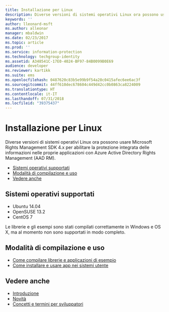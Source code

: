 ```yaml
---
title: Installazione per Linux
description: Diverse versioni di sistemi operativi Linux ora possono usare Rights Management SDK 4.x.
keywords: ''
author: lleonard-msft
ms.author: alleonar
manager: mbaldwin
ms.date: 02/23/2017
ms.topic: article
ms.prod: ''
ms.service: information-protection
ms.technology: techgroup-identity
ms.assetid: A348541C-17E0-4024-BF97-84B0099B0E69
audience: developer
ms.reviewer: kartikk
ms.suite: ems
ms.openlocfilehash: 0487620c83b5e99b9f54a28c0415afec6ee6ac3f
ms.sourcegitcommit: 44ff610dec678604c449d42cc0b0863ca8224009
ms.translationtype: HT
ms.contentlocale: it-IT
ms.lasthandoff: 07/31/2018
ms.locfileid: "39375437"
---
```

# <a name="linux-setup"></a>Installazione per Linux

Diverse versioni di sistemi operativi Linux ora possono usare Microsoft Rights Management SDK 4.x per abilitare la protezione integrata delle informazioni nelle proprie applicazioni con Azure Active Directory Rights Management (AAD RM).

- [Sistemi operativi supportati](#supported-operating-systems)
- [Modalità di compilazione e uso](#how-to-build-and-use)
- [Vedere anche](#see-also)

## <a name="supported-operating-systems"></a>Sistemi operativi supportati

- Ubuntu 14.04
- OpenSUSE 13.2
- CentOS 7

Le librerie e gli esempi sono stati compilati correttamente in Windows e OS X, ma al momento non sono supportati in modo completo.
 
## <a name="how-to-build-and-use"></a>Modalità di compilazione e uso

- [Come compilare librerie e applicazioni di esempio](https://github.com/AzureAD/rms-sdk-for-cpp/wiki/How-to-Build)
- [Come installare e usare app nei sistemi utente](https://github.com/AzureAD/rms-sdk-for-cpp/wiki/How-to-Use)

## <a name="see-also"></a>Vedere anche

- [Introduzione](get-started.md)
- [Novità](release-notes.md)
- [Concetti e termini per sviluppatori](core-concepts.md)
